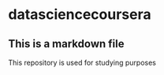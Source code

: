 datasciencecoursera
===================
## This is a markdown file
This repository is used for studying purposes
